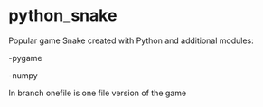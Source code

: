# python_snake

Popular game Snake created with Python and additional modules:

-pygame

-numpy

In branch onefile is one file version of the game
